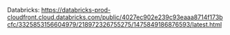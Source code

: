 Databricks: https://databricks-prod-cloudfront.cloud.databricks.com/public/4027ec902e239c93eaaa8714f173bcfc/3325853156604979/218972326755275/1475849186876593/latest.html
